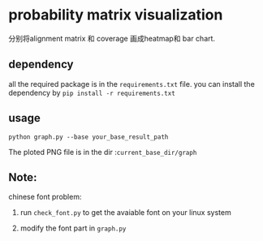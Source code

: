 # probability matrix visualization
分别将alignment matrix 和 coverage 画成heatmap和 bar chart.

## dependency
all the required package is in the `requirements.txt` file. you can install the dependency by
`pip install -r requirements.txt `

## usage
```
python graph.py --base your_base_result_path 
```
The ploted PNG file is in the dir :`current_base_dir/graph`


## Note:
chinese font problem:

1. run `check_font.py` to get the avaiable font on your linux system

2. modify the font part in `graph.py`



